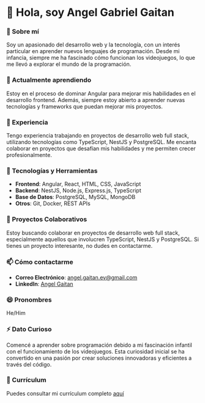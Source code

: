 # 👋 Hola, soy Angel Gabriel Gaitan

### 🚀 Sobre mí
Soy un apasionado del desarrollo web y la tecnología, con un interés particular en aprender nuevos lenguajes de programación. Desde mi infancia, siempre me ha fascinado cómo funcionan los videojuegos, lo que me llevó a explorar el mundo de la programación.

### 🌱 Actualmente aprendiendo
Estoy en el proceso de dominar Angular para mejorar mis habilidades en el desarrollo frontend. Además, siempre estoy abierto a aprender nuevas tecnologías y frameworks que puedan mejorar mis proyectos.

### 💼 Experiencia
Tengo experiencia trabajando en proyectos de desarrollo web full stack, utilizando tecnologías como TypeScript, NestJS y PostgreSQL. Me encanta colaborar en proyectos que desafían mis habilidades y me permiten crecer profesionalmente.

### 🔧 Tecnologías y Herramientas
- **Frontend**: Angular, React, HTML, CSS, JavaScript
- **Backend**: NestJS, Node.js, Express.js, TypeScript
- **Base de Datos**: PostgreSQL, MySQL, MongoDB
- **Otros**: Git, Docker, REST APIs

### 💞️ Proyectos Colaborativos
Estoy buscando colaborar en proyectos de desarrollo web full stack, especialmente aquellos que involucren TypeScript, NestJS y PostgreSQL. Si tienes un proyecto interesante, no dudes en contactarme.

### 📫 Cómo contactarme
- **Correo Electrónico**: angel.gaitan.ev@gmail.com
- **LinkedIn**: [Angel Gaitan](https://www.linkedin.com/in/angelgabrielgaitan/)

### 😄 Pronombres
He/Him

### ⚡ Dato Curioso
Comencé a aprender sobre programación debido a mi fascinación infantil con el funcionamiento de los videojuegos. Esta curiosidad inicial se ha convertido en una pasión por crear soluciones innovadoras y eficientes a través del código.

### 📄 Currículum
Puedes consultar mi currículum completo [aquí](https://drive.google.com/file/d/17aFVgiZ0WZHC-I7Sjss6R4E6Y3cTT3r4/view?usp=sharing)
